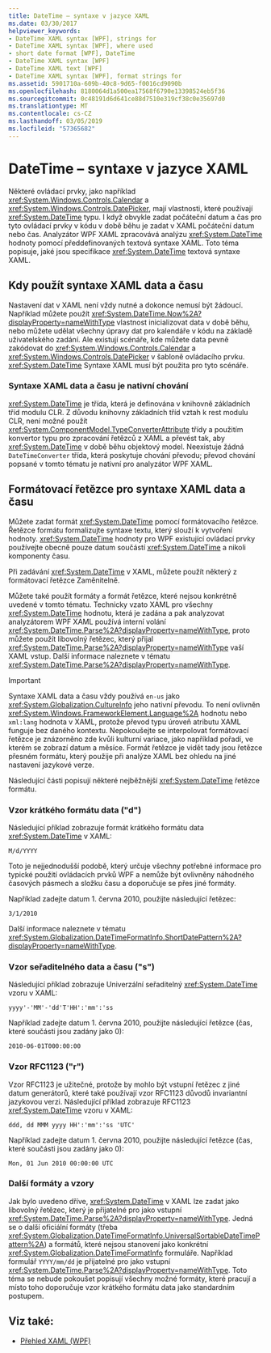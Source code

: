 ```yaml
---
title: DateTime – syntaxe v jazyce XAML
ms.date: 03/30/2017
helpviewer_keywords:
- DateTime XAML syntax [WPF], strings for
- DateTime XAML syntax [WPF], where used
- short date format [WPF], DateTime
- DateTime XAML syntax [WPF]
- DateTime XAML text [WPF]
- DateTime XAML syntax [WPF], format strings for
ms.assetid: 5901710a-609b-40c8-9d65-f0016cd9090b
ms.openlocfilehash: 8180064d1a500ea17568f6790e13398524eb5f36
ms.sourcegitcommit: 0c48191d6d641ce88d7510e319cf38c0e35697d0
ms.translationtype: MT
ms.contentlocale: cs-CZ
ms.lasthandoff: 03/05/2019
ms.locfileid: "57365682"
---
```

# <a name="datetime-xaml-syntax"></a>DateTime – syntaxe v jazyce XAML
Některé ovládací prvky, jako například <xref:System.Windows.Controls.Calendar> a <xref:System.Windows.Controls.DatePicker>, mají vlastnosti, které používají <xref:System.DateTime> typu. I když obvykle zadat počáteční datum a čas pro tyto ovládací prvky v kódu v době běhu je zadat v XAML počáteční datum nebo čas. Analyzátor WPF XAML zpracovává analýzu <xref:System.DateTime> hodnoty pomocí předdefinovaných textová syntaxe XAML. Toto téma popisuje, jaké jsou specifikace <xref:System.DateTime> textová syntaxe XAML.  
  
  
<a name="where_datetime_xaml_syntax_is_used"></a>   
## <a name="when-to-use-datetime-xaml-syntax"></a>Kdy použít syntaxe XAML data a času  
 Nastavení dat v XAML není vždy nutné a dokonce nemusí být žádoucí. Například můžete použít <xref:System.DateTime.Now%2A?displayProperty=nameWithType> vlastnost inicializovat data v době běhu, nebo můžete udělat všechny úpravy dat pro kalendáře v kódu na základě uživatelského zadání. Ale existují scénáře, kde můžete data pevně zakódovat do <xref:System.Windows.Controls.Calendar> a <xref:System.Windows.Controls.DatePicker> v šabloně ovládacího prvku. <xref:System.DateTime> Syntaxe XAML musí být použita pro tyto scénáře.  
  
### <a name="datetime-xaml-syntax-is-a-native-behavior"></a>Syntaxe XAML data a času je nativní chování  
 <xref:System.DateTime> je třída, která je definována v knihovně základních tříd modulu CLR. Z důvodu knihovny základních tříd vztah k rest modulu CLR, není možné použít <xref:System.ComponentModel.TypeConverterAttribute> třídy a použitím konvertor typu pro zpracování řetězců z XAML a převést tak, aby <xref:System.DateTime> v době běhu objektový model. Neexistuje žádná `DateTimeConverter` třída, která poskytuje chování převodu; převod chování popsané v tomto tématu je nativní pro analyzátor WPF XAML.  
  
<a name="format_strings_for_datetime_xaml_syntax"></a>   
## <a name="format-strings-for-datetime-xaml-syntax"></a>Formátovací řetězce pro syntaxe XAML data a času  
 Můžete zadat formát <xref:System.DateTime> pomocí formátovacího řetězce. Řetězce formátu formalizujte syntaxe textu, který slouží k vytvoření hodnoty. <xref:System.DateTime> hodnoty pro WPF existující ovládací prvky používejte obecně pouze datum součástí <xref:System.DateTime> a nikoli komponenty času.  
  
 Při zadávání <xref:System.DateTime> v XAML, můžete použít některý z formátovací řetězce Zaměnitelně.  
  
 Můžete také použít formáty a formát řetězce, které nejsou konkrétně uvedené v tomto tématu. Technicky vzato XAML pro všechny <xref:System.DateTime> hodnotu, která je zadána a pak analyzovat analyzátorem WPF XAML používá interní volání <xref:System.DateTime.Parse%2A?displayProperty=nameWithType>, proto můžete použít libovolný řetězec, který přijal <xref:System.DateTime.Parse%2A?displayProperty=nameWithType> vaší XAML vstup. Další informace naleznete v tématu <xref:System.DateTime.Parse%2A?displayProperty=nameWithType>.  
  
> [!IMPORTANT]
>  Syntaxe XAML data a času vždy používá `en-us` jako <xref:System.Globalization.CultureInfo> jeho nativní převodu. To není ovlivněn <xref:System.Windows.FrameworkElement.Language%2A> hodnotu nebo `xml:lang` hodnota v XAML, protože převod typu úroveň atributu XAML funguje bez daného kontextu. Nepokoušejte se interpolovat formátovací řetězce je znázorněno zde kvůli kulturní variace, jako například pořadí, ve kterém se zobrazí datum a měsíce. Formát řetězce je vidět tady jsou řetězce přesném formátu, který použije při analýze XAML bez ohledu na jiné nastavení jazykové verze.  
  
 Následující části popisují některé nejběžnější <xref:System.DateTime> řetězce formátu.  
  
### <a name="short-date-pattern-d"></a>Vzor krátkého formátu data ("d")  
 Následující příklad zobrazuje formát krátkého formátu data <xref:System.DateTime> v XAML:  
  
 `M/d/YYYY`  
  
 Toto je nejjednodušší podobě, který určuje všechny potřebné informace pro typické použití ovládacích prvků WPF a nemůže být ovlivněny náhodného časových pásmech a složku času a doporučuje se přes jiné formáty.  
  
 Například zadejte datum 1. června 2010, použijte následující řetězec:  
  
 `3/1/2010`  
  
 Další informace naleznete v tématu <xref:System.Globalization.DateTimeFormatInfo.ShortDatePattern%2A?displayProperty=nameWithType>.  
  
### <a name="sortable-datetime-pattern-s"></a>Vzor seřaditelného data a času ("s")  
 Následující příklad zobrazuje Univerzální seřaditelný <xref:System.DateTime> vzoru v XAML:  
  
 `yyyy'-'MM'-'dd'T'HH':'mm':'ss`  
  
 Například zadejte datum 1. června 2010, použijte následující řetězce (čas, které součásti jsou zadány jako 0):  
  
 `2010-06-01T000:00:00`  
  
### <a name="rfc1123-pattern-r"></a>Vzor RFC1123 ("r")  
 Vzor RFC1123 je užitečné, protože by mohlo být vstupní řetězec z jiné datum generátorů, které také používají vzor RFC1123 důvodů invariantní jazykovou verzi. Následující příklad zobrazuje RFC1123 <xref:System.DateTime> vzoru v XAML:  
  
 `ddd, dd MMM yyyy HH':'mm':'ss 'UTC'`  
  
 Například zadejte datum 1. června 2010, použijte následující řetězce (čas, které součásti jsou zadány jako 0):  
  
 `Mon, 01 Jun 2010 00:00:00 UTC`  
  
### <a name="other-formats-and-patterns"></a>Další formáty a vzory  
 Jak bylo uvedeno dříve, <xref:System.DateTime> v XAML lze zadat jako libovolný řetězec, který je přijatelné pro jako vstupní <xref:System.DateTime.Parse%2A?displayProperty=nameWithType>. Jedná se o další oficiální formáty (třeba <xref:System.Globalization.DateTimeFormatInfo.UniversalSortableDateTimePattern%2A>) a formátů, které nejsou stanovení jako konkrétní <xref:System.Globalization.DateTimeFormatInfo> formuláře. Například formulář `YYYY/mm/dd` je přijatelné pro jako vstupní <xref:System.DateTime.Parse%2A?displayProperty=nameWithType>. Toto téma se nebude pokoušet popisují všechny možné formáty, které pracují a místo toho doporučuje vzor krátkého formátu data jako standardním postupem.  
  
## <a name="see-also"></a>Viz také:
- [Přehled XAML (WPF)](xaml-overview-wpf.md)
